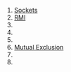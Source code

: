 1. [Sockets](1_Sockets/Execution.md)
2. [RMI](2_RMI\Execution.md)
3. 
4. 
5. 
6. [Mutual Exclusion](6_Mutal_Exclusion\Execution.md)
7. 
8. 